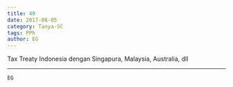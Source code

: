 ```yaml
---
title: 49
date: 2017-06-05
category: Tanya-SC
tags: PPh
author: EG
---
```


Tax Treaty Indonesia dengan Singapura, Malaysia, Australia, dll

---



`EG`
